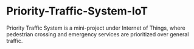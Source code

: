 # Priority-Traffic-System-IoT
Priority Traffic System is a mini-project under Internet of Things, where pedestrian crossing and emergency services are prioritized over general traffic.
